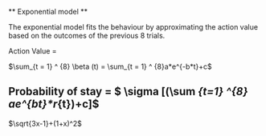 ** Exponential model **

The exponential model fits the behaviour by approximating the action value based on the outcomes of the previous 8 trials.  


Action Value = 


$\sum_{t = 1} ^ {8} \beta (t) = \sum_{t = 1} ^ {8}a*e^{-b*t}+c$

## Probability of stay = $ \sigma  [(\sum _{t=1} ^{8} a*e^{b*t}*r_{t})+c]$

$\sqrt{3x-1}+(1+x)^2$
